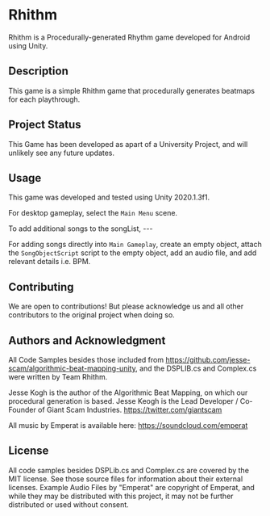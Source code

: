# Rhithm
Rhithm is a Procedurally-generated Rhythm game developed for Android using Unity.

## Description
This game is a simple Rhithm game that procedurally generates beatmaps for each playthrough.

## Project Status
This Game has been developed as apart of a University Project, and will unlikely see any future updates. 

## Usage
This game was developed and tested using Unity 2020.1.3f1. 

For desktop gameplay, select the ```Main Menu``` scene.

To add additional songs to the songList, ---

For adding songs directly into ```Main Gameplay```, create an empty object, attach the ```SongObjectScript``` script to the empty object, add an audio file, and add relevant details i.e. BPM. 

## Contributing

We are open to contributions! But please acknowledge us and all other contributors to the original project when doing so. 

## Authors and Acknowledgment

All Code Samples besides those included from https://github.com/jesse-scam/algorithmic-beat-mapping-unity, and the DSPLIB.cs and Complex.cs were written by Team Rhithm. 

Jesse Kogh is the author of the Algorithmic Beat Mapping, on which our procedural generation is based. 
Jesse Keogh is the Lead Developer / Co-Founder of Giant Scam Industries. https://twitter.com/giantscam

All music by Emperat is available here: https://soundcloud.com/emperat

## License

All code samples besides DSPLib.cs and Complex.cs are covered by the MIT license. See those source files for information about their external licenses.
Example Audio Files by "Emperat" are copyright of Emperat, and while they may be distributed with this project, it may not be further distributed or used without consent. 

